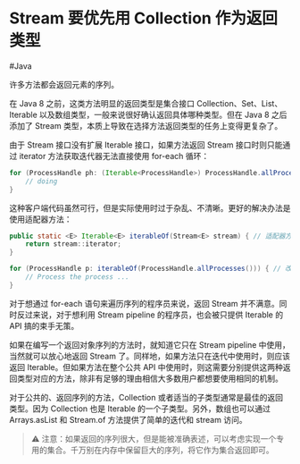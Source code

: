 # Stream 要优先用 Collection 作为返回类型
#Java 

许多方法都会返回元素的序列。

在 Java 8 之前，这类方法明显的返回类型是集合接口 Collection、Set、List、Iterable 以及数组类型，一般来说很好确认返回具体哪种类型。但在 Java 8 之后添加了 Stream 类型，本质上导致在选择方法返回类型的任务上变得更复杂了。

由于 Stream 接口没有扩展 Iterable 接口，如果方法返回 Stream 接口时则只能通过 iterator 方法获取迭代器无法直接使用 for-each 循环：

```java
for (ProcessHandle ph: (Iterable<ProcessHandle>) ProcessHandle.allProcesses()::iterator) {
	// doing
}
```

这种客户端代码虽然可行，但是实际使用时过于杂乱、不清晰。更好的解决办法是使用适配器方法：

```java
public static <E> Iterable<E> iterableOf(Stream<E> stream) { // 适配器方法
	return stream::iterator;
}

for (ProcessHandle p: iterableOf(ProcessHandle.allProcesses())) { // 改进方法
	// Process the process ... 
}
```

对于想通过 for-each 语句来遍历序列的程序员来说，返回 Stream 并不满意。同时反过来说，对于想利用 Stream pipeline 的程序员，也会被只提供 Iterable 的 API 搞的束手无策。

如果在编写一个返回对象序列的方法时，就知道它只在 Stream pipeline 中使用，当然就可以放心地返回 Stream 了。同样地，如果方法只在迭代中使用时，则应该返回 Iterable。但如果方法在整个公共 API 中使用时，则这需要分别提供这两种返回类型对应的方法，除非有足够的理由相信大多数用户都想要使用相同的机制。

对于公共的、返回序列的方法，Collection 或者适当的子类型通常是最佳的返回类型。因为 Collection 也是 Iterable 的一个子类型。另外，数组也可以通过 Arrays.asList 和 Stream.of 方法提供了简单的迭代和 stream 访问。

> ⚠️ 注意：如果返回的序列很大，但是能被准确表述，可以考虑实现一个专用的集合。千万别在内存中保留巨大的序列，将它作为集合返回即可。